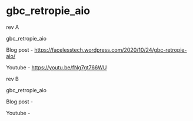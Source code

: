 # gbc_retropie_aio

rev A

gbc_retropie_aio

Blog post - https://facelesstech.wordpress.com/2020/10/24/gbc-retropie-aio/

Youtube - https://youtu.be/fNg7gt766WU

rev B

gbc_retropie_aio

Blog post - 

Youtube - 

